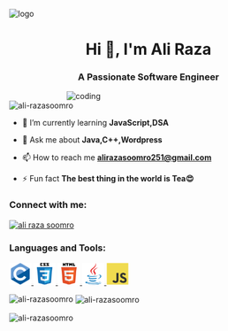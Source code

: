 ![logo](https://github.com/Ali-RazaSoomro/Ali-RazaSoomro/blob/main/Ali%20Raza%20Soomro%20(2).gif)
<h1 align="center">Hi 👋, I'm Ali Raza</h1>
<h3 align="center">A Passionate Software Engineer</h3>
<img align="right" alt="coding" width="400" src="https://media.giphy.com/media/bi6RQ5x3tqoSI/giphy.gif">

<p align="left"> <img src="https://komarev.com/ghpvc/?username=ali-razasoomro&label=Profile%20views&color=0e75b6&style=flat" alt="ali-razasoomro" /> </p>

- 🌱 I’m currently learning **JavaScript,DSA**

- 💬 Ask me about **Java,C++,Wordpress**

- 📫 How to reach me **alirazasoomro251@gmail.com**

- ⚡ Fun fact **The best thing in the world is Tea😍**

<h3 align="left">Connect with me:</h3>
<p align="left">
<a href="https://linkedin.com/in/ali raza soomro" target="blank"><img align="center" src="https://raw.githubusercontent.com/rahuldkjain/github-profile-readme-generator/master/src/images/icons/Social/linked-in-alt.svg" alt="ali raza soomro" height="30" width="40" /></a>
</p>

<h3 align="left">Languages and Tools:</h3>
<p align="left"> <a href="https://www.cprogramming.com/" target="_blank" rel="noreferrer"> <img src="https://raw.githubusercontent.com/devicons/devicon/master/icons/c/c-original.svg" alt="c" width="40" height="40"/> </a> <a href="https://www.w3schools.com/css/" target="_blank" rel="noreferrer"> <img src="https://raw.githubusercontent.com/devicons/devicon/master/icons/css3/css3-original-wordmark.svg" alt="css3" width="40" height="40"/> </a> <a href="https://www.w3.org/html/" target="_blank" rel="noreferrer"> <img src="https://raw.githubusercontent.com/devicons/devicon/master/icons/html5/html5-original-wordmark.svg" alt="html5" width="40" height="40"/> </a> <a href="https://www.java.com" target="_blank" rel="noreferrer"> <img src="https://raw.githubusercontent.com/devicons/devicon/master/icons/java/java-original.svg" alt="java" width="40" height="40"/> </a> <a href="https://developer.mozilla.org/en-US/docs/Web/JavaScript" target="_blank" rel="noreferrer"> <img src="https://raw.githubusercontent.com/devicons/devicon/master/icons/javascript/javascript-original.svg" alt="javascript" width="40" height="40"/> </a> </p>

<p><img align="left" src="https://github-readme-stats.vercel.app/api/top-langs?username=ali-razasoomro&show_icons=true&locale=en&layout=compact" alt="ali-razasoomro" /></p>

<p>&nbsp;<img align="center" src="https://github-readme-stats.vercel.app/api?username=ali-razasoomro&show_icons=true&locale=en" alt="ali-razasoomro" /></p>

<p><img align="center" src="https://github-readme-streak-stats.herokuapp.com/?user=ali-razasoomro&" alt="ali-razasoomro" /></p>
